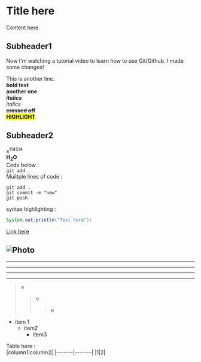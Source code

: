 # Title here

Content here.

## Subheader1

Now I'm watching a  tutorial video to learn how to use Git/Github.
I made some changes!

This is another line.  
**bold text**  
__another one__  
***italics***  
_italics_  
**~~crossed off~~**  
<mark>**HIGHLIGHT**</mark>
## Subheader2

x<sup>114514</sup>  
**H<sub>2</sub>O**  
Code below :  
`git add .`  
Muiltple lines of code :
```
git add .
git commit -m "new"
git push
```
syntax highlighting :
```java
System.out.println("Text here");
```

[Link here](https://www.bilibili.com)

![Photo]()
---
___
___
***
***
>e
>>e
>>>e

+ item 1
    + item2
        + item3

Table here :  
|column1|column2|
|-------|-------|
|1|2|